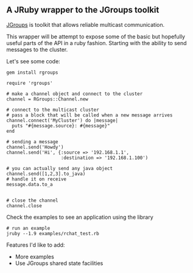 ## A JRuby wrapper to the JGroups toolkit

[JGroups](http://www.jgroups.org) is toolkit that allows reliable
multicast communication.

This wrapper will be attempt to expose some of the basic but hopefully
useful parts of the API in a ruby fashion. Starting with the ability to
send messages to the cluster. 

Let's see some code:

    gem install rgroups
    
    require 'rgroups'
    
    # make a channel object and connect to the cluster
    channel = RGroups::Channel.new

    # connect to the multicast cluster
    # pass a block that will be called when a new message arrives
    channel.connect('MyCluster') do |message|
      puts "#{message.source}: #{message}"
    end

    # sending a message
    channel.send('Howdy')
    channel.send('Hi', {:source => '192.168.1.1', 
                        :destination => '192.168.1.100')

    # you can actually send any java object
    channel.send([1,2,3].to_java)
    # handle it on receive
    message.data.to_a 
     

    # close the channel
    channel.close
  
  

Check the examples to see an application using the library
 
    # run an example
    jruby --1.9 examples/rchat_test.rb


Features I'd like to add:
  - More examples
  - Use JGroups shared state facilities

